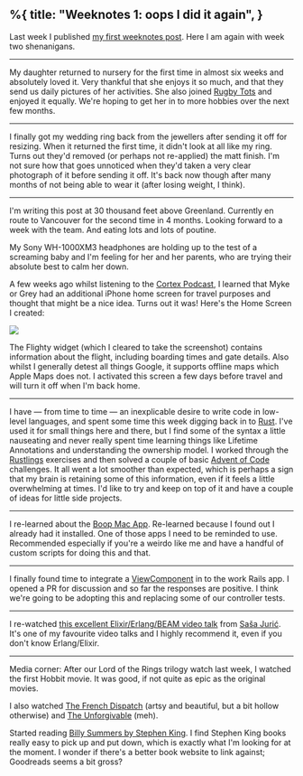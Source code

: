 %{
  title: "Weeknotes 1: oops I did it again",
}
---

Last week I published [my first weeknotes post](https://leejarvis.me/posts/2022/weeknotes-0-initialize). Here I am again with week two shenanigans.

---

My daughter returned to nursery for the first time in almost six weeks and absolutely loved it. Very thankful that she enjoys it so much, and that they send us daily pictures of her activities. She also joined [Rugby Tots](https://www.rugbytots.co.uk) and enjoyed it equally. We're hoping to get her in to more hobbies over the next few months.

---

I finally got my wedding ring back from the jewellers after sending it off for resizing. When it returned the first time, it didn't look at all like my ring. Turns out they'd removed (or perhaps not re-applied) the matt finish. I'm not sure how that goes unnoticed when they'd taken a very clear photograph of it before sending it off. It's back now though after many months of not being able to wear it (after losing weight, I think).

---

I'm writing this post at 30 thousand feet above Greenland. Currently en route to Vancouver for the second time in 4 months. Looking forward to a week with the team. And eating lots and lots of poutine.

My Sony WH-1000XM3 headphones are holding up to the test of a screaming baby and I'm feeling for her and her parents, who are trying their absolute best to calm her down.

A few weeks ago whilst listening to the [Cortex Podcast](https://www.relay.fm/cortex), I learned that Myke or Grey had an additional iPhone home screen for travel purposes and thought that might be a nice idea. Turns out it was! Here's the Home Screen I created:

![](/assets/images/travel-screen.png)

The Flighty widget (which I cleared to take the screenshot) contains information about the flight, including boarding times and gate details. Also whilst I generally detest all things Google, it supports offline maps which Apple Maps does not. I activated this screen a few days before travel and will turn it off when I'm back home.

---

I have — from time to time — an inexplicable desire to write code in low-level languages, and spent some time this week digging back in to [Rust](http://rust-lang.org). I've used it for small things here and there, but I find some of the syntax a little nauseating and never really spent time learning things like Lifetime Annotations and understanding the ownership model. I worked through the [Rustlings](https://github.com/rust-lang/rustlings) exercises and then solved a couple of basic [Advent of Code](https://adventofcode.com) challenges. It all went a lot smoother than expected, which is perhaps a sign that my brain is retaining some of this information, even if it feels a little overwhelming at times. I'd like to try and keep on top of it and have a couple of ideas for little side projects.

---

I re-learned about the [Boop Mac App](https://boop.okat.best). Re-learned because I found out I already had it installed. One of those apps I need to be reminded to use. Recommended especially if you're a weirdo like me and have a handful of custom scripts for doing this and that.

---

I finally found time to integrate a [ViewComponent](https://viewcomponent.org) in to the work Rails app. I opened a PR for discussion and so far the responses are positive. I think we're going to be adopting this and replacing some of our controller tests.

---

I re-watched [this excellent Elixir/Erlang/BEAM video talk](https://www.youtube.com/watch?v=JvBT4XBdoUE) from [Saša Jurić](https://twitter.com/sasajuric). It's one of my favourite video talks and I highly recommend it, even if you don't know Erlang/Elixir.

---

Media corner: After our Lord of the Rings trilogy watch last week, I watched the first Hobbit movie. It was good, if not quite as epic as the original movies.

I also watched [The French Dispatch](https://www.themoviedb.org/movie/542178-the-french-dispatch) (artsy and beautiful, but a bit hollow otherwise) and [The Unforgivable](https://www.themoviedb.org/movie/645886-unforgiven) (meh).

Started reading [Billy Summers by Stephen King](https://www.goodreads.com/book/show/56852407-billy-summers). I find Stephen King books really easy to pick up and put down, which is exactly what I'm looking for at the moment. I wonder if there's a better book website to link against; Goodreads seems a bit gross?


